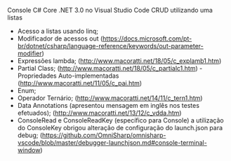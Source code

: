 Console C# Core .NET  3.0 no Visual Studio Code 
CRUD utilizando uma listas

- Acesso a listas usando linq;
- Modificador de acessos out
(https://docs.microsoft.com/pt-br/dotnet/csharp/language-reference/keywords/out-parameter-modifier)
- Expressões lambda;
(http://www.macoratti.net/18/05/c_explamb1.htm)
- Partial Class;
(http://www.macoratti.net/18/05/c_partialc1.htm)
-Propriedades Auto-implementadas
(http://www.macoratti.net/11/05/c_pai.htm)
- Enum;
- Operador Ternário;
(http://www.macoratti.net/14/11/c_tern1.htm)
- Data Annotations (apresentou mensagem em inglês nos testes efetuados);
(http://www.macoratti.net/13/12/c_vdda.htm)
- ConsoleRead e ConsoleReadKey (específico para Console) a utilização do ConsoleKey obrigou alteração de configuração do launch.json para debug;
(https://github.com/OmniSharp/omnisharp-vscode/blob/master/debugger-launchjson.md#console-terminal-window)

